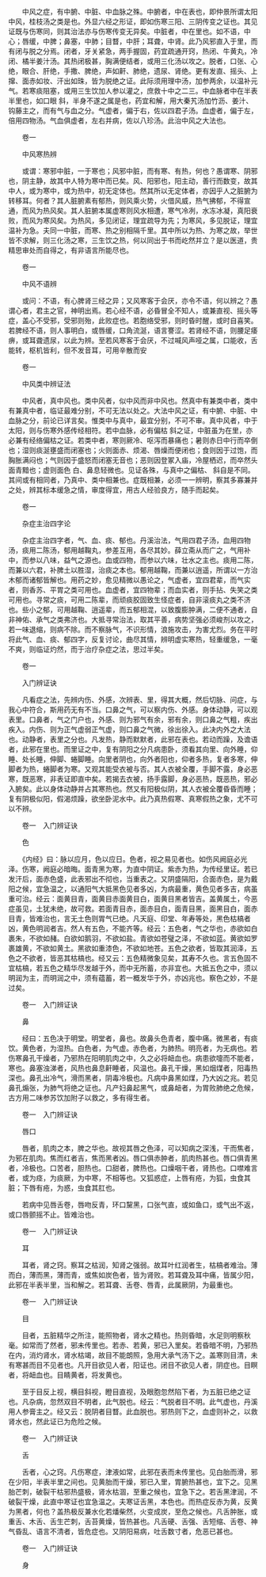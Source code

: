 <!-- { "loadSidebar": true } -->
　　中风之症，有中腑、中脏、中血脉之殊。中腑者，中在表也，即仲景所谓太阳中风，桂枝汤之类是也。外显六经之形证，即如伤寒三阳、三阴传变之证也。其见证既与伤寒同，则其治法亦与伤寒传变无异矣。中脏者，中在里也。如不语，中心；唇缓，中脾；鼻塞，中肺；目瞀，中肝；耳聋，中肾。此乃风邪直入于里，而有闭与脱之分焉。闭者，牙关紧急，两手握固，药宜疏通开窍，热闭、牛黄丸，冷闭、橘半姜汁汤。其热闭极甚，胸满便结者，或用三化汤以攻之。脱者，口张、心绝，眼合、肝绝，手撒、脾绝，声如鼾、肺绝，遗尿、肾绝。更有发直、摇头、上撺、面赤如妆、汗出如珠，皆为脱绝之证。此际须用理中汤，加参两余，以温补元气。若寒痰阻塞，或用三生饮加人参以灌之，庶救十中之二三。中血脉者中在半表半里也，如口眼 斜，半身不遂之属是也，药宜和解，用大秦艽汤加竹沥、姜汁、钩藤主之，而有气与血之分。气虚者，偏于右，佐以四君子汤。血虚者，偏于左，倍用四物汤。气血俱虚者，左右并病，佐以八珍汤。此治中风之大法也。

　　卷一

　　中风寒热辨

　　或谓：寒邪中脏，一于寒也；风邪中脏，而有寒、有热，何也？愚谓寒、阴邪也，阴主静，故其中人特为寒中而已矣。风、阳邪也，阳主动，善行而数变，故其中人，或为寒中，或为热中，初无定体也。然其所以无定体者，亦因乎人之脏腑为转移耳。何者？其人脏腑素有郁热，则风乘火势，火借风威，热气拂郁，不得宣通，而风为热风矣。其人脏腑本属虚寒则风水相遭，寒气冷冽，水冻冰凝，真阳衰败，而风为寒风矣。为热风，多见闭证，理宜疏导为先；为寒风，多见脱证，理宜温补为急。夫同一中脏，而寒、热之别相隔千里。其中所以为热、为寒之故，举世皆不求解，则三化汤之寒，三生饮之热，何以同出于书而屹然并立？是以医道，贵精思审处而自得之，有非语言所能尽也。

　　卷一

　　中风不语辨

　　或问：不语，有心脾肾三经之异；又风寒客于会厌，亦令不语，何以辨之？愚谓心者，君主之官，神明出焉。若心经不语，必昏冒全不知人，或兼直视、摇头等症，盖心不受邪，受邪则殆，此败症也。若胞络受邪，则时昏时醒，或时自喜笑。若脾经不语，则人事明白，或唇缓，口角流涎，语言謇涩。若肾经不语，则腰足痿痹，或耳聋遗尿，以此为辨。至若风寒客于会厌，不过喊风声哑之属，口能收，舌能转，枢机皆利，但不发音耳，可用辛散而安

　　卷一

　　中风类中辨证法

　　中风者，真中风也。类中风者，似中风而非中风也。然真中有兼类中者，类中有兼真中者，临证最难分别，不可无法以处之。大法中风之证，有中腑、中脏、中血脉之分，前论已详言矣。惟类中与真中，最宜分别，不可不审。真中风者，中于太阳，则与伤寒外感传经相符。若中血脉，必有偏枯 斜之证，中脏虽为在里，亦必兼有经络偏枯之证。若类中者，寒则厥冷、呕泻而暴痛也；暑则赤日中行而卒倒也；湿则痰涎壅盛而闭塞也；火则面赤、烦渴、唇燥而便闭也；食则因于过饱，而胸胀满闷也；气则因于盛怒而闭塞无音也；恶则因登冢入庙，冷屋栖迟，而卒然头面青黯也；虚则面色 白、鼻息轻微也。见证各殊，与真中之偏枯、 斜自是不同。其间或有相同者，乃真中、类中相兼也。症既相兼，必须一一辨明，察其多寡兼并之处，辨其标本缓急之情，审度得宜，用古人经验良方，随手而起矣。

　　卷一

　　杂症主治四字论

　　杂症主治四字者，气、血、痰、郁也。丹溪治法，气用四君子汤，血用四物汤，痰用二陈汤，郁用越鞠丸，参差互用，各尽其妙。薛立斋从而广之，气用补中，而参以八味，益气之源也。血或四物，而参以六味，壮水之主也。痰用二陈，而兼以六君，补脾土以胜湿，治痰之本也。郁用越鞠，而兼以逍遥，所谓以一方治木郁而诸郁皆解也。用药之妙，愈见精微以愚论之，气虚者，宜四君辈，而气实者，则香苏、平胃之类可用也。血虚者，宜四物辈；而血实者，则手拈、失笑之类可用也。寻常之痰，可用二陈辈，而顽痰胶固致生怪症者，自非滚痰丸之类不济也。些小之郁，可用越鞠、逍遥辈，而五郁相混，以致腹膨肿满，二便不通者，自非神佑、承气之类弗济也。大抵寻常治法，取其平善，病势坚强必须峻剂以攻之，若一味退缩，则病不除。而不察脉气，不识形情，浪施攻击，为害尤烈。务在平时将此气、血、痰、郁四字，反复讨论，曲尽其情，辨明虚实寒热，轻重缓急，一毫不爽，则临证灼然，而于治疗杂症之法，思过半矣。

　　卷一

　　入门辨证诀

　　凡看症之法，先辨内伤、外感，次辨表、里，得其大概，然后切脉、问症，与我心中符合，斯用药无有不当。口鼻之气，可以察内伤、外感。身体动静，可以观表里。口鼻者，气之门户也，外感、则为邪气有余，邪有余，则口鼻之气粗，疾出疾入。内伤、则为正气虚弱正气虚，则口鼻之气微，徐出徐入。此决内外之大法也。动静者，表里之分也。凡发热，静而默默者，此邪在表也。若动而躁，及谵语者，此邪在里也。而里证之中，复有阴阳之分凡病患卧，须看其向里、向外睡，仰睡、处长睡，伸脚、蜷脚睡。向里者阴也，向外者阳也，仰者多热，复者多寒，伸脚者为热，蜷脚者为寒。又观其能受衣被与否。其人衣被全覆，手脚不露，身必恶寒，既恶寒，非表证即直中矣。若揭去衣被，扬手露脚，身必恶热，既恶热，邪必入腑矣。此以身体动静并占其寒热也。然又有阳极似阴，其人衣被全覆昏昏而睡；复有阴极似阳，假渴烦躁，欲坐卧泥水中。此乃真热假寒、真寒假热之象，尤不可以不辨。

　　卷一　入门辨证诀

　　色

　　《内经》曰：脉以应月，色以应日。色者，视之易见者也。如伤风阙庭必光泽。伤寒，阙庭必暗晦。面青黑为寒，为直中阴证。紫赤为热，为传经里证。若已发汗后，面赤色盛，此表邪出不彻也，当重表之。又阴盛隔阳，合面赤色，是为戴阳之候，宜急温之，以通阳气大抵黑色见者多凶，为病最重，黄色见者多吉，病虽重可治。经云：面黄目青，面黄目赤面黄目白，面黄目黑者皆吉。盖黄属土，今恶症虽见，土犹未绝，故可救。若面青目赤，面赤目白，面青目黑，面黑目白，面赤目青，皆难治也，言无土色则胃气已绝。凡天庭、印堂、年寿等处，黑色枯槁者凶，黄色明润者吉。然人有五色，不能齐等。经云：五色者，气之华也，赤欲如白裹朱，不欲如赭。白欲如鹅羽，不欲如盐。青欲如苍璧之泽，不欲如蓝。黄欲如罗裹雄黄，不欲如黄土。黑欲如重漆色，不欲如地苍。五色之欲者，皆取其润泽，五色之不欲者，皆恶其枯槁也。经又云：五色精微象见矣，其寿不久也。言五色固不宜枯槁，若五色之精华尽发越于外，而中无所蓄，亦非宜也。大抵五色之中，须以明润为主，而明润之中，须有蕴蓄，若一概发华于外，亦凶兆也。察色之妙，不是过矣。

　　卷一　入门辨证诀

　　鼻

　　经曰：五色决于明堂。明堂者，鼻也。故鼻头色青者，腹中痛。微黑者，有痰饮。黄色者，为湿热。白色者，为气虚。赤色者，为肺热。明亮者，为无病也。若伤寒鼻孔干燥者，乃邪热在阳明肌肉之中，久之必将衄血也。病患欲嚏而不能者，寒也。鼻塞浊涕者，风热也鼻息鼾睡者，风温也。鼻孔干燥，黑如烟煤者，阳毒热深也。鼻孔出冷气，滑而黑者，阴毒冷极也。凡病中鼻黑如煤，乃大凶之兆。若见鼻孔煽张，为肺气将绝之证也。凡产妇鼻起黑气，或鼻衄者，为胃败肺绝之危候，古方用二味参苏饮加附子以救之，多有得生者。

　　卷一　入门辨证诀

　　唇口

　　唇者，肌肉之本，脾之华也。故视其唇之色泽，可以知病之深浅，干而焦者，为邪在肌肉。焦而红者吉，焦而黑者凶。唇口俱赤肿者，肌肉热甚也。唇口俱青黑者，冷极也。口苦者，胆热也。口甜者，脾热也。口燥咽干者，肾热也。口噤难言者，或为痉，为痰厥，为中寒，不相等也。又狐惑症，上唇有疮，为狐，虫食其脏；下唇有疮，为惑，虫食其肛也。

　　若病中见唇舌卷，唇吻反青，环口黧黑，口张气直，或如鱼口，或气出不返，或口唇颤摇不止。皆难治也。

　　卷一　入门辨证诀

　　耳

　　耳者，肾之窍。察耳之枯润，知肾之强弱。故耳叶红润者生，枯槁者难治。薄而白，薄而黑，薄而青，或焦如炭色者，皆为肾败。若耳聋及耳中痛，皆属少阳，此邪在半表半里，当和解之。若耳聋、舌卷、唇青，此属厥阴，为最重也。

　　卷一　入门辨证诀

　　目

　　目者，五脏精华之所注，能照物者，肾水之精也。热则昏暗，水足则明察秋毫。如常而了然者，邪未传里也。若赤、若黄，邪已入里矣。若昏暗不明，乃邪热在内，消灼肾水，肾水枯竭，故目不能朗照，急用大承气汤下之。盖寒则目清，未有寒甚而目不见者也。凡开目欲见人者，阳证也。闭目不欲见人者，阴症也。目瞑者，将衄血也。目睛黄者，将发黄也。

　　至于目反上视，横目斜视，瞪目直视，及眼胞忽然陷下者，为五脏已绝之证也。凡杂病，忽然双目不明者，此气脱也。经云：气脱者目不明。此气虚也，丹溪用人参膏主之。经又云：脱阴者目瞀。此血脱也。邪热则下之，血虚则补之，以救肾水也，然此证已为危险之候。

　　卷一　入门辨证诀

　　舌

　　舌者，心之窍。凡伤寒症，津液如常，此邪在表而未传里也。见白胎而滑，邪在少阳，半表半里之间也。见黄胎而干燥，邪已入里，胃腑热甚也，宜下之。见黑胎芒刺，破裂干枯邪热盛极，肾水枯涸，至重之候也，宜急下之。若舌黑津润，不破裂干燥，此直中寒证也宜急温之。夫寒证舌黑，本色也。而热症反赤为黄，反黄为黑者，何也？盖热极反兼水化若燔柴然，火变成炭，至危之候也。凡舌肿胀，或重舌、木舌、舌生芒刺，舌苔黄燥，皆热甚也。凡舌硬、舌强、舌短缩、舌卷、神气昏乱、语言不清者，皆危症也。又阴阳易病，吐舌数寸者，危恶已甚也。

　　卷一　入门辨证诀

　　身

